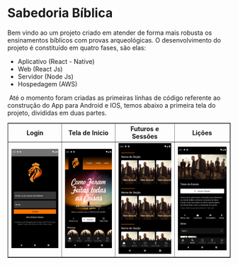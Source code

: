 # Sabedoria Bíblica

Bem vindo ao um projeto criado em atender de forma mais robusta os ensinamentos bíblicos com provas arqueológicas. O desenvolvimento do projeto é constituído em quatro fases, são elas:

* Aplicativo (React - Native)
* Web (React Js)
* Servidor (Node Js)
* Hospedagem (AWS)

​	Até o momento foram criadas as primeiras linhas de código referente ao construção do App para Android e IOS, temos abaixo a primeira tela do projeto, divididas em duas partes.

<table border="1">
    <thead>
    	<tr>
        	<th>Login</th>
            <th>Tela de Inicio</th>
            <th>Futuros e Sessões</th>
            <th>Lições</th>
        </tr>
    </thead>
    <tbody>
    	<tr>
        	<td align="center"><img width="220" src="assets/login.png" alt="Tela de Login do App" /></td>
            <td align="center"><img width="220" src="assets/home01.png" alt="Tela de Inicio do App" /></td>
            <td align="center"><img width="220" src="assets/home02.png" alt="Tela de Inicio do App" /></td>
            <td align="center"><img width="220" src="assets/estudo01.png" alt="Tela de Inicio do App" /></td>
        </tr>
    </tbody>
</table>



​	 
